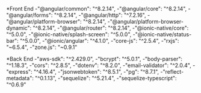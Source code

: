 \*Front End
-"@angular/common": "^8.2.14",
-"@angular/core": "^8.2.14",
-"@angular/forms": "^8.2.14",
-"@angular/http": "^7.2.16",
-"@angular/platform-browser": "^8.2.14",
-"@angular/platform-browser-dynamic": "^8.2.14",
-"@angular/router": "^8.2.14",
-"@ionic-native/core": "^5.0.0",
-"@ionic-native/splash-screen": "^5.0.0",
-"@ionic-native/status-bar": "^5.0.0",
-"@ionic/angular": "^4.1.0",
-"core-js": "^2.5.4",
-"rxjs": "~6.5.4",
-"zone.js": "~0.9.1"

\*Back End
-"aws-sdk": "^2.429.0",
-"bcrypt": "^5.0.1",
-"body-parser": "^1.18.3",
-"cors": "^2.8.5",
-"dotenv": "^8.2.0",
-"email-validator": "^2.0.4",
-"express": "^4.16.4",
-"jsonwebtoken": "^8.5.1",
-"pg": "^8.7.1",
-"reflect-metadata": "^0.1.13",
-"sequelize": "^5.21.4",
-"sequelize-typescript": "^0.6.9"
